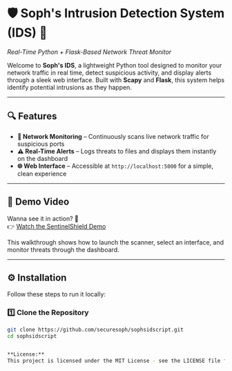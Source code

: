 # 🛡️ Soph's Intrusion Detection System (IDS) 🚨  
*Real-Time Python + Flask-Based Network Threat Monitor*

Welcome to **Soph's IDS**, a lightweight Python tool designed to monitor your network traffic in real time, detect suspicious activity, and display alerts through a sleek web interface. Built with **Scapy** and **Flask**, this system helps identify potential intrusions as they happen.

---

## 🔍 Features

- **📡 Network Monitoring** – Continuously scans live network traffic for suspicious ports
- **⚠️ Real-Time Alerts** – Logs threats to files and displays them instantly on the dashboard
- **🌐 Web Interface** – Accessible at `http://localhost:5000` for a simple, clean experience

---

## 🎥 Demo Video

Wanna see it in action? 👀  
👉 [Watch the SentinelShield Demo](https://drive.google.com/file/d/10Pjt98Uj2OGhD6k2h23FuiohNBqyVXy-/view?usp=drive_link)

This walkthrough shows how to launch the scanner, select an interface, and monitor threats through the dashboard.

---

## ⚙️ Installation

Follow these steps to run it locally:

### 1️⃣ Clone the Repository
```bash
git clone https://github.com/securesoph/sophsidscript.git
cd sophsidscript


**License:**
This project is licensed under the MIT License - see the LICENSE file for details.

